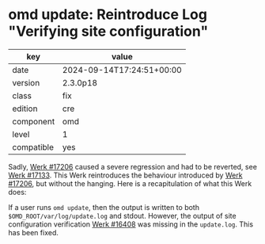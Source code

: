 [//]: # (werk v2)
# omd update: Reintroduce Log "Verifying site configuration"

key        | value
---------- | ---
date       | 2024-09-14T17:24:51+00:00
version    | 2.3.0p18
class      | fix
edition    | cre
component  | omd
level      | 1
compatible | yes

Sadly, <a href="https://checkmk.com/werk/17206"> Werk #17206</a> caused a severe regression and had
to be reverted, see <a href="https://checkmk.com/werk/17133"> Werk #17133</a>.  This Werk
reintroduces the behaviour introduced by <a href="https://checkmk.com/werk/17206"> Werk #17206</a>,
but without the hanging. Here is a recapitulation of what this Werk does:

If a user runs `omd update`, then the output is written to both `$OMD_ROOT/var/log/update.log` and
stdout. However, the output of site configuration verification
<a href="https://checkmk.com/werk/16408"> Werk #16408</a> was missing in the `update.log`.
This has been fixed.
